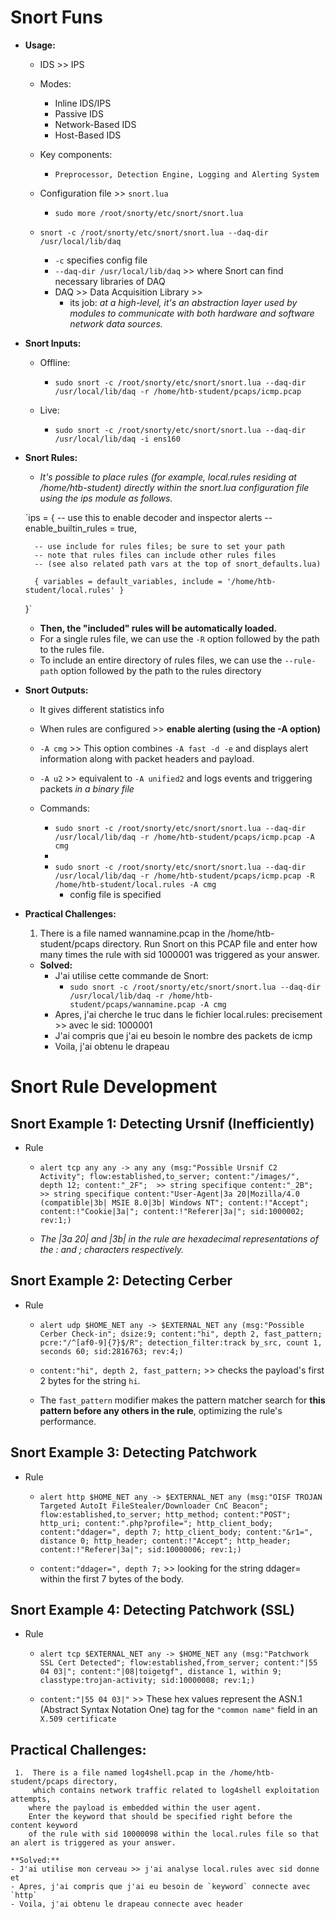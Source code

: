 # Snort Funs
- **Usage:**
    - IDS >> IPS

    - Modes:
        - Inline IDS/IPS
        - Passive IDS
        - Network-Based IDS
        - Host-Based IDS
    - Key components:
        - `Preprocessor, Detection Engine, Logging and Alerting System`

    - Configuration file >> `snort.lua`
        - `sudo more /root/snorty/etc/snort/snort.lua`

    - `snort -c /root/snorty/etc/snort/snort.lua --daq-dir /usr/local/lib/daq`
        - `-c` specifies config file
        - `--daq-dir /usr/local/lib/daq` >> where Snort can find necessary libraries of DAQ
        - DAQ >> Data Acquisition Library >>
            - its job: *at a high-level, it's an abstraction layer used by modules to communicate with both hardware and software network data sources.*


- **Snort Inputs:**
    - Offline:
        - `sudo snort -c /root/snorty/etc/snort/snort.lua --daq-dir /usr/local/lib/daq -r /home/htb-student/pcaps/icmp.pcap`

    - Live:
        - `sudo snort -c /root/snorty/etc/snort/snort.lua --daq-dir /usr/local/lib/daq -i ens160`

- **Snort Rules:**
    - *It's possible to place rules (for example, local.rules residing at /home/htb-student) directly
     within the snort.lua configuration file using the ips module as follows.*

     `ips =
     {
        -- use this to enable decoder and inspector alerts
        --enable_builtin_rules = true,

        -- use include for rules files; be sure to set your path
        -- note that rules files can include other rules files
        -- (see also related path vars at the top of snort_defaults.lua)

        { variables = default_variables, include = '/home/htb-student/local.rules' }
     }`

    - **Then, the "included" rules will be automatically loaded.**
    - For a single rules file, we can use the `-R` option followed by the path to the rules file.
    - To include an entire directory of rules files, we can use the `--rule-path` option followed by the path to the rules directory

- **Snort Outputs:**
    - It gives different statistics info
    - When rules are configured >> **enable alerting (using the -A option)**

    - `-A cmg` >> This option combines `-A fast -d -e` and displays alert information along with packet headers and payload.
    - `-A u2` >> equivalent to `-A unified2` and logs events and triggering packets *in a binary file*

    - Commands:
        - `sudo snort -c /root/snorty/etc/snort/snort.lua --daq-dir /usr/local/lib/daq -r /home/htb-student/pcaps/icmp.pcap -A cmg`
        -
        - `sudo snort -c /root/snorty/etc/snort/snort.lua --daq-dir /usr/local/lib/daq -r /home/htb-student/pcaps/icmp.pcap
          -R /home/htb-student/local.rules -A cmg`
            - config file is specified

- **Practical Challenges:**
    1. There is a file named wannamine.pcap in the /home/htb-student/pcaps directory.
       Run Snort on this PCAP file and enter how many times the rule with sid 1000001 was triggered as your answer.

    - **Solved:**
        - J'ai utilise cette commande de Snort:
            - `sudo snort -c /root/snorty/etc/snort/snort.lua --daq-dir /usr/local/lib/daq -r /home/htb-student/pcaps/wannamine.pcap -A cmg`
        - Apres, j'ai cherche le truc dans le fichier local.rules: precisement >> avec le sid: 1000001
        - J'ai compris que j'ai eu besoin le nombre des packets de icmp
        - Voila, j'ai obtenu le drapeau


# Snort Rule Development
## Snort Example 1: Detecting Ursnif (Inefficiently)
- Rule
    - `alert tcp any any -> any any (msg:"Possible Ursnif C2 Activity";
      flow:established,to_server;
      content:"/images/", depth 12;
      content:"_2F";  >> string specifique
      content:"_2B";  >> string specifique
      content:"User-Agent|3a 20|Mozilla/4.0 (compatible|3b| MSIE 8.0|3b| Windows NT";
      content:!"Accept";
      content:!"Cookie|3a|";
      content:!"Referer|3a|";
      sid:1000002;
      rev:1;)`

    - *The |3a 20| and |3b| in the rule are hexadecimal representations of the : and ; characters respectively.*

## Snort Example 2: Detecting Cerber
- Rule
    - `alert udp $HOME_NET any -> $EXTERNAL_NET any (msg:"Possible Cerber Check-in";
      dsize:9;
      content:"hi", depth 2, fast_pattern;
      pcre:"/^[af0-9]{7}$/R";
      detection_filter:track by_src, count 1, seconds 60;
      sid:2816763;
      rev:4;)`

    - `content:"hi", depth 2, fast_pattern;` >> checks the payload's first 2 bytes for the string `hi`.
    - The `fast_pattern` modifier makes the pattern matcher search for **this pattern before any others in the rule**,
      optimizing the rule's performance.

## Snort Example 3: Detecting Patchwork
- Rule
    - `alert http $HOME_NET any -> $EXTERNAL_NET any (msg:"OISF TROJAN Targeted AutoIt FileStealer/Downloader CnC Beacon";
      flow:established,to_server;
      http_method; content:"POST";
      http_uri; content:".php?profile=";
      http_client_body;
      content:"ddager=", depth 7;
      http_client_body;
      content:"&r1=", distance 0;
      http_header;
      content:!"Accept";
      http_header;
      content:!"Referer|3a|";
      sid:10000006;
      rev:1;)`

    - `content:"ddager=", depth 7;` >> looking for the string ddager= within the first 7 bytes of the body.

## Snort Example 4: Detecting Patchwork (SSL)
- Rule
    - `alert tcp $EXTERNAL_NET any -> $HOME_NET any (msg:"Patchwork SSL Cert Detected";
      flow:established,from_server;
      content:"|55 04 03|";
      content:"|08|toigetgf", distance 1, within 9;
      classtype:trojan-activity;
      sid:10000008;
      rev:1;)`

    - `content:"|55 04 03|"` >> These hex values represent the ASN.1 (Abstract Syntax Notation One) tag
      for the `"common name"` field in an `X.509 certificate`

## Practical Challenges:
     1.  There is a file named log4shell.pcap in the /home/htb-student/pcaps directory,
         which contains network traffic related to log4shell exploitation attempts,
        where the payload is embedded within the user agent.
        Enter the keyword that should be specified right before the content keyword
        of the rule with sid 10000098 within the local.rules file so that an alert is triggered as your answer.

    **Solved:**
    - J'ai utilise mon cerveau >> j'ai analyse local.rules avec sid donne et
    - Apres, j'ai compris que j'ai eu besoin de `keyword` connecte avec `http`
    - Voila, j'ai obtenu le drapeau connecte avec header















































